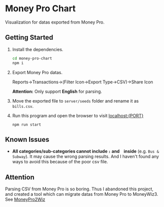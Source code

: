# Money Pro Chart

Visualization for datas exported from Money Pro.

## Getting Started

1. Install the dependencies.
    ```bash
    cd money-pro-chart
    npm i
    ```
1. Export Money Pro datas.

    Reports->Transactions->(Filter Icon->Export Type->CSV)->Share Icon

    **Attention:** Only support **English** for parsing.
1. Move the exported file to `server/seeds` folder and rename it as `bills.csv`.
1. Run this program and open the browser to visit <localhost:{PORT}>
    ```
    npm run start
    ```

## Known Issues

- **All categories/sub-categories cannot include `:` and ` ` inside** (e.g. `Bus & Subway`). It may cause the wrong parsing results. And I haven't found any ways to avoid this because of the poor csv file.


## Attention

Parsing CSV from Money Pro is so boring. Thus I abandoned this project, and created a tool which can migrate datas from Money Pro to MoneyWiz3. See [MoneyPro2Wiz](https://github.com/pujiaxun/money-pro-to-wiz)
